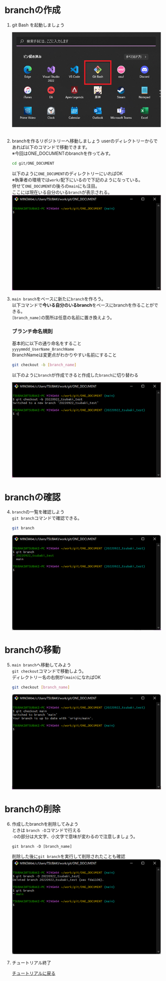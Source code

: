 <link href=".\css\StyleSheet.css" rel="stylesheet"/>
 

# branchの作成

1. git Bash を起動しましょう
   
   ![hoge](../Image/execute_git_bash.png) <br><br>

2. branchを作るリポジトリーへ移動しましょう
userのディレクトリーからであれば以下のコマンドで移動できます。<br>
※今回はONE_DOCUMENTのbranchを作ってみす。<br>

   ```sh
   cd git/ONE_DOCUMENT
   ```
   以下のように`ONE_DOCUMENT`のディレクトリーにいればOK<br>
   ※執筆者の環境では`work/`配下にいるので下記のようになっている。<br>
   併せて`ONE_DOCUMENT`の後ろの`main`にも注目。<br>
   ここには現在いる自分のいる`branch`が表示される。
   ![hoge](../Image/cd_repository.png)

3. `main branch`をベースに新たに`branch`を作ろう。<br>
   以下コマンドで**今いる自分のいるbranch**をベースにbranchを作ることができる。 <br>
   `[branch_name]`の箇所は任意の名前に置き換えよう。
   ### ブランチ命名規則 <br>
   基本的に以下の通り命名をすること<br>
   `yyyymmdd_UserName_BranchName`<br>
   BranchNameは変更点がわかりやすい名前にすること<br>


   ```sh
   git checkout -b [branch_name]
   ```
   以下のように`branch`が作成できると作成した`branch`に切り替わる<br>

   ![hoge](../Image/checkout_mk_branch.png)

# branchの確認
4. `branch`の一覧を確認しよう<br>
   `git branch`コマンドで確認できる。
   ```sh
   git branch
   ```
   ![hoge](../Image/show_branch.png)

# branchの移動
5. `main branch`へ移動してみよう<br>
   `git checkout`コマンドで移動しよう。<br>
   ディレクトリー名の右側が`(main)`になればOK
   ```sh
   git checkout [branch_name]
   ```
   ![hoge](../Image/switch_branch.png)

# branchの削除
6. 作成したbranchを削除してみよう<br>
   ときは `branch -D`コマンドで行える<br>
   `-D`の部分は大文字、小文字で意味が変わるので注意しましょう。
   ```
   git branch -D [branch_name]
   ```
   削除した後に`git branch`を実行して削除されたことも確認
   ![hoge](../Image/delete_branch.png)


7. チュートリアル終了
   
   [チュートリアルに戻る](../Read_Me.md#チュートリアル)
   
